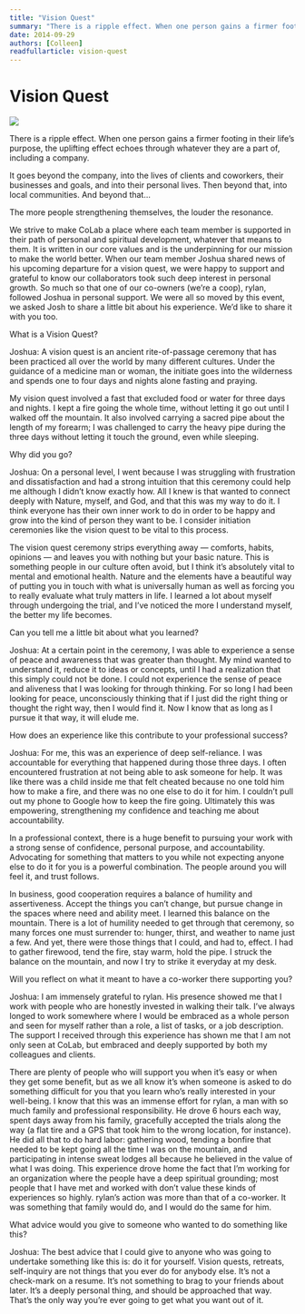 ```yaml
---
title: "Vision Quest"
summary: "There is a ripple effect. When one person gains a firmer footing in their life’s purpose, the uplifting effect echoes through whatever they are a part of, including a company."
date: 2014-09-29
authors: [Colleen]
readfullarticle: vision-quest
---
```


# Vision Quest

<img src="/assets/img/blog/2014-09-29.jpg" class="center-element">

There is a ripple effect. When one person gains a firmer footing in their life’s purpose, the uplifting effect echoes through whatever they are a part of, including a company.

It goes beyond the company, into the lives of clients and coworkers, their businesses and goals, and into their personal lives. Then beyond that, into local communities. And beyond that...

The more people strengthening themselves, the louder the resonance.

We strive to make CoLab a place where each team member is supported in their path of personal and spiritual development, whatever that means to them. It is written in our core values and is the underpinning for our mission to make the world better. When our team member Joshua shared news of his upcoming departure for a vision quest, we were happy to support and grateful to know our collaborators took such deep interest in personal growth. So much so that one of our co-owners (we’re a coop), rylan, followed Joshua in personal support. We were all so moved by this event, we asked Josh to share a little bit about his experience. We’d like to share it with you too.

What is a Vision Quest?

Joshua: A vision quest is an ancient rite-of-passage ceremony that has been practiced all over the world by many different cultures. Under the guidance of a medicine man or woman, the initiate goes into the wilderness and spends one to four days and nights alone fasting and praying.

My vision quest involved a fast that excluded food or water for three days and nights. I kept a fire going the whole time, without letting it go out until I walked off the mountain. It also involved carrying a sacred pipe about the length of my forearm; I was challenged to carry the heavy pipe during the three days without letting it touch the ground, even while sleeping.

Why did you go?

Joshua: On a personal level, I went because I was struggling with frustration and dissatisfaction and had a strong intuition that this ceremony could help me although I didn’t know exactly how. All I knew is that wanted to connect deeply with Nature, myself, and God, and that this was my way to do it. I think everyone has their own inner work to do in order to be happy and grow into the kind of person they want to be. I consider initiation ceremonies like the vision quest to be vital to this process.

The vision quest ceremony strips everything away — comforts, habits, opinions — and leaves you with nothing but your basic nature. This is something people in our culture often avoid, but I think it’s absolutely vital to mental and emotional health. Nature and the elements have a beautiful way of putting you in touch with what is universally human as well as forcing you to really evaluate what truly matters in life. I learned a lot about myself through undergoing the trial, and I’ve noticed the more I understand myself, the better my life becomes.

Can you tell me a little bit about what you learned?

Joshua: At a certain point in the ceremony, I was able to experience a sense of peace and awareness that was greater than thought. My mind wanted to understand it, reduce it to ideas or concepts, until I had a realization that this simply could not be done. I could not experience the sense of peace and aliveness that I was looking for through thinking. For so long I had been looking for peace, unconsciously thinking that if I just did the right thing or thought the right way, then I would find it. Now I know that as long as I pursue it that way, it will elude me.

How does an experience like this contribute to your professional success?

Joshua: For me, this was an experience of deep self-reliance. I was accountable for everything that happened during those three days. I often encountered frustration at not being able to ask someone for help. It was like there was a child inside me that felt cheated because no one told him how to make a fire, and there was no one else to do it for him. I couldn’t pull out my phone to Google how to keep the fire going. Ultimately this was empowering, strengthening my confidence and teaching me about accountability.

In a professional context, there is a huge benefit to pursuing your work with a strong sense of confidence, personal purpose, and accountability. Advocating for something that matters to you while not expecting anyone else to do it for you is a powerful combination. The people around you will feel it, and trust follows.

In business, good cooperation requires a balance of humility and assertiveness. Accept the things you can’t change, but pursue change in the spaces where need and ability meet. I learned this balance on the mountain. There is a lot of humility needed to get through that ceremony, so many forces one must surrender to: hunger, thirst, and weather to name just a few. And yet, there were those things that I could, and had to, effect. I had to gather firewood, tend the fire, stay warm, hold the pipe. I struck the balance on the mountain, and now I try to strike it everyday at my desk.

Will you reflect on what it meant to have a co-worker there supporting you?

Joshua: I am immensely grateful to rylan. His presence showed me that I work with people who are honestly invested in walking their talk. I’ve always longed to work somewhere where I would be embraced as a whole person and seen for myself rather than a role, a list of tasks, or a job description. The support I received through this experience has shown me that I am not only seen at CoLab, but embraced and deeply supported by both my colleagues and clients.

There are plenty of people who will support you when it’s easy or when they get some benefit, but as we all know it’s when someone is asked to do something difficult for you that you learn who’s really interested in your well-being. I know that this was an immense effort for rylan, a man with so much family and professional responsibility. He drove 6 hours each way, spent days away from his family, gracefully accepted the trials along the way (a flat tire and a GPS that took him to the wrong location, for instance). He did all that to do hard labor: gathering wood, tending a bonfire that needed to be kept going all the time I was on the mountain, and participating in intense sweat lodges all because he believed in the value of what I was doing. This experience drove home the fact that I’m working for an organization where the people have a deep spiritual grounding; most people that I have met and worked with don’t value these kinds of experiences so highly. rylan’s action was more than that of a co-worker. It was something that family would do, and I would do the same for him.

What advice would you give to someone who wanted to do something like this?

Joshua: The best advice that I could give to anyone who was going to undertake something like this is: do it for yourself. Vision quests, retreats, self-inquiry are not things that you ever do for anybody else. It’s not a check-mark on a resume. It’s not something to brag to your friends about later. It’s a deeply personal thing, and should be approached that way. That’s the only way you’re ever going to get what you want out of it.
